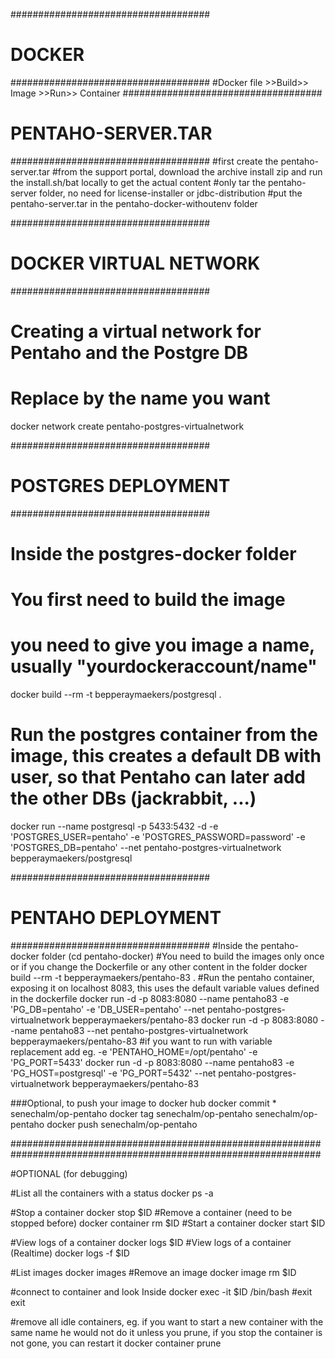 ####################################
#            DOCKER                #
####################################
#Docker file >>Build>> Image >>Run>> Container
####################################
#       PENTAHO-SERVER.TAR         #
####################################
#first create the pentaho-server.tar
#from the support portal, download the archive install zip and run the install.sh/bat locally to get the actual content
#only tar the pentaho-server folder, no need for license-installer or jdbc-distribution
#put the pentaho-server.tar in the pentaho-docker-withoutenv folder

####################################
#       DOCKER VIRTUAL NETWORK     #
####################################
# Creating a virtual network for Pentaho and the Postgre DB
# Replace <pentaho-postgres-virtualnetwork> by the name you want
docker network create pentaho-postgres-virtualnetwork

####################################
#       POSTGRES DEPLOYMENT        #
####################################
# Inside the postgres-docker folder
# You first need to build the image
# you need to give you image a name, usually "yourdockeraccount/name"
docker build --rm -t bepperaymaekers/postgresql .

# Run the postgres container from the image, this creates a default DB with user, so that Pentaho can later add the other DBs (jackrabbit, ...)
docker run --name postgresql -p 5433:5432 -d -e 'POSTGRES_USER=pentaho' -e 'POSTGRES_PASSWORD=password' -e 'POSTGRES_DB=pentaho' --net pentaho-postgres-virtualnetwork bepperaymaekers/postgresql

####################################
#       PENTAHO DEPLOYMENT         #
####################################
#Inside the pentaho-docker folder (cd pentaho-docker)
#You need to build the images only once or if you change the Dockerfile or any other content in the folder
docker build --rm -t bepperaymaekers/pentaho-83 .
#Run the pentaho container, exposing it on localhost 8083, this uses the default variable values defined in the dockerfile
docker run -d -p 8083:8080 --name pentaho83 -e 'PG_DB=pentaho' -e 'DB_USER=pentaho' --net pentaho-postgres-virtualnetwork bepperaymaekers/pentaho-83
docker run -d -p 8083:8080 --name pentaho83 --net pentaho-postgres-virtualnetwork bepperaymaekers/pentaho-83
#if you want to run with variable replacement add eg. -e 'PENTAHO_HOME=/opt/pentaho' -e 'PG_PORT=5433'
docker run -d -p 8083:8080 --name pentaho83 -e 'PG_HOST=postgresql' -e 'PG_PORT=5432' --net pentaho-postgres-virtualnetwork bepperaymaekers/pentaho-83

###Optional, to push your image to docker hub
docker commit * senechalm/op-pentaho
docker tag senechalm/op-pentaho senechalm/op-pentaho
docker push senechalm/op-pentaho

################################################################################################################

#OPTIONAL (for debugging)

#List all the containers with a status
docker ps -a

#Stop a container
docker stop $ID
#Remove a container (need to be stopped before)
docker container rm $ID
#Start a container
docker start $ID

#View logs of a container
docker logs $ID
#View logs of a container (Realtime)
docker logs -f $ID

#List images
docker images
#Remove an image
docker image rm $ID

#connect to container and look Inside
docker exec -it $ID /bin/bash
#exit
exit

#remove all idle containers, eg. if you want to start a new container with the same name he would not do it unless you prune, if you stop the container is not gone, you can restart it
docker container prune
